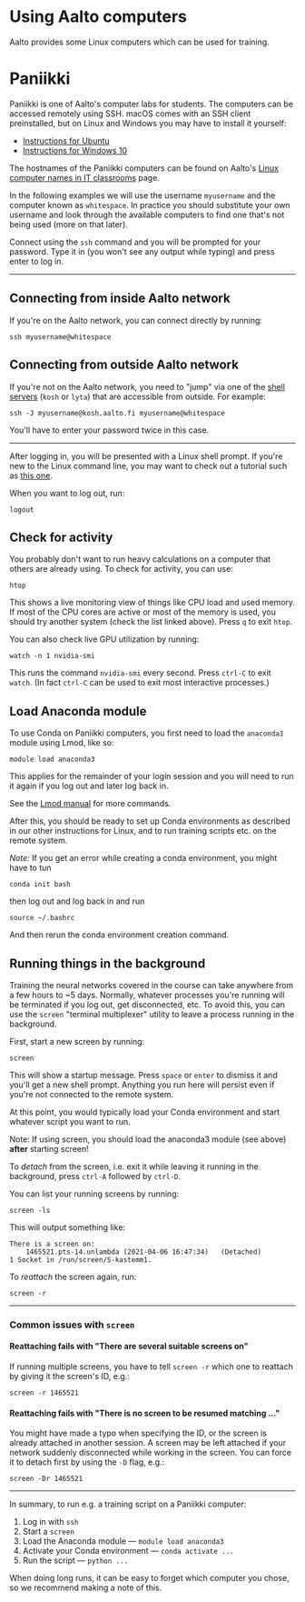# Using Aalto computers

Aalto provides some Linux computers which can be used for training.

# Paniikki

Paniikki is one of Aalto's computer labs for students. The computers can be accessed remotely using SSH. macOS comes with an SSH client preinstalled, but on Linux and Windows you may have to install it yourself:

- [Instructions for Ubuntu](https://ubuntu.com/server/docs/service-openssh)
- [Instructions for Windows 10](https://docs.microsoft.com/en-us/windows-server/administration/openssh/openssh_install_firstuse)

The hostnames of the Paniikki computers can be found on Aalto's [Linux computer names in IT classrooms](https://www.aalto.fi/en/services/linux-computer-names-in-it-classrooms) page.

In the following examples we will use the username `myusername` and the computer known as `whitespace`. In practice you should substitute your own username and look through the available computers to find one that's not being used (more on that later).

Connect using the `ssh` command and you will be prompted for your password. Type it in (you won't see any output while typing) and press enter to log in.

----

## Connecting from inside Aalto network

If you're on the Aalto network, you can connect directly by running:

```
ssh myusername@whitespace
```

## Connecting from outside Aalto network

If you're not on the Aalto network, you need to "jump" via one of the [shell servers](https://www.aalto.fi/en/services/linux-shell-servers-at-aalto) (`kosh` or `lyta`) that are accessible from outside. For example:

```
ssh -J myusername@kosh.aalto.fi myusername@whitespace
```

You'll have to enter your password twice in this case.

----

After logging in, you will be presented with a Linux shell prompt. If you're new to the Linux command line, you may want to check out a tutorial such as [this one](https://ryanstutorials.net/linuxtutorial/commandline.php).

When you want to log out, run:

```
logout
```

## Check for activity

You probably don't want to run heavy calculations on a computer that others are already using. To check for activity, you can use:

```
htop
```

This shows a live monitoring view of things like CPU load and used memory. If most of the CPU cores are active or most of the memory is used, you should try another system (check the list linked above). Press `q` to exit `htop`.

You can also check live GPU utilization by running:

```
watch -n 1 nvidia-smi
```

This runs the command `nvidia-smi` every second. Press `ctrl-C` to exit `watch`. (In fact `ctrl-C` can be used to exit most interactive processes.)

## Load Anaconda module

To use Conda on Paniikki computers, you first need to load the `anaconda3` module using Lmod, like so:

```
module load anaconda3
```

This applies for the remainder of your login session and you will need to run it again if you log out and later log back in.

See the [Lmod manual](https://lmod.readthedocs.io/en/latest/010_user.html) for more commands.

After this, you should be ready to set up Conda environments as described in our other instructions for Linux, and to run training scripts etc. on the remote system.

*Note:* If you get an error while creating a conda environment, you might have to tun
```
conda init bash
```
then log out and log back in and run
```
source ~/.bashrc
```
And then rerun the conda environment creation command.

## Running things in the background

Training the neural networks covered in the course can take anywhere from a few hours to ~5 days. Normally, whatever processes you're running will be terminated if you log out, get disconnected, etc. To avoid this, you can use the `screen` "terminal multiplexer" utility to leave a process running in the background.

First, start a new screen by running:

```
screen
```

This will show a startup message. Press `space` or `enter` to dismiss it and you'll get a new shell prompt. Anything you run here will persist even if you're not connected to the remote system.

At this point, you would typically load your Conda environment and start whatever script you want to run.

Note: If using screen, you should load the anaconda3 module (see above) **after** starting screen!

To *detach* from the screen, i.e. exit it while leaving it running in the background, press `ctrl-A` followed by `ctrl-D`.

You can list your running screens by running:

```
screen -ls
```

This will output something like:

```
There is a screen on:
	1465521.pts-14.unlambda	(2021-04-06 16:47:34)	(Detached)
1 Socket in /run/screen/S-kastemm1.
```

To *reattach* the screen again, run:

```
screen -r
```

----
### Common issues with `screen`

#### Reattaching fails with "There are several suitable screens on"

If running multiple screens, you have to tell `screen -r` which one to reattach by giving it the screen's ID, e.g.:

```
screen -r 1465521
```

#### Reattaching fails with "There is no screen to be resumed matching ..."

You might have made a typo when specifying the ID, or the screen is already attached in another session. A screen may be left attached if your network suddenly disconnected while working in the screen. You can force it to detach first by using the `-D` flag, e.g.:

```
screen -Dr 1465521
```

----

In summary, to run e.g. a training script on a Paniikki computer:

1. Log in with `ssh`
2. Start a `screen`
3. Load the Anaconda module — `module load anaconda3`
4. Activate your Conda environment — `conda activate ...`
5. Run the script — `python ...`

When doing long runs, it can be easy to forget which computer you chose, so we recommend making a note of this.
